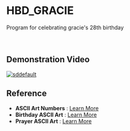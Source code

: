 # HBD_GRACIE
Program for celebrating gracie's 28th birthday
</br></br></br>


## Demonstration Video 
[![sddefault](https://github.com/juho-creator/HBD_GRACIE/assets/72856990/2444efc8-5a50-4856-975b-8f3b5e5078f5)](https://youtu.be/m2TRV_wncjw)


## Reference
- **ASCII Art Numbers** : [Learn More](https://gist.github.com/yuanqing/ffa2244bd134f911d365)
- **Birthday ASCII Art** : [Learn More](https://emojicombos.com/birthday)
- **Prayer ASCII Art** : [Learn More](https://emojicombos.com/prayer-ascii-art)


